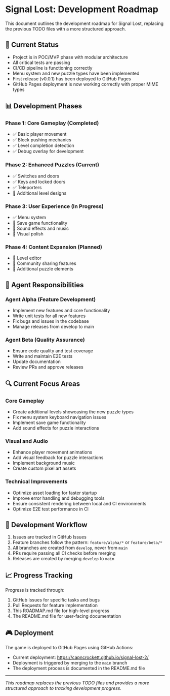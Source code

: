 # Signal Lost: Development Roadmap

This document outlines the development roadmap for Signal Lost, replacing the previous TODO files with a more structured approach.

## 🚀 Current Status

- Project is in POC/MVP phase with modular architecture
- All critical tests are passing
- CI/CD pipeline is functioning correctly
- Menu system and new puzzle types have been implemented
- First release (v0.0.1) has been deployed to GitHub Pages
- GitHub Pages deployment is now working correctly with proper MIME types

## 📊 Development Phases

### Phase 1: Core Gameplay (Completed)

- ✅ Basic player movement
- ✅ Block pushing mechanics
- ✅ Level completion detection
- ✅ Debug overlay for development

### Phase 2: Enhanced Puzzles (Current)

- ✅ Switches and doors
- ✅ Keys and locked doors
- ✅ Teleporters
- 🔄 Additional level designs

### Phase 3: User Experience (In Progress)

- ✅ Menu system
- 🔄 Save game functionality
- 🔄 Sound effects and music
- 🔄 Visual polish

### Phase 4: Content Expansion (Planned)

- 📅 Level editor
- 📅 Community sharing features
- 📅 Additional puzzle elements

## 📝 Agent Responsibilities

### Agent Alpha (Feature Development)

- Implement new features and core functionality
- Write unit tests for all new features
- Fix bugs and issues in the codebase
- Manage releases from develop to main

### Agent Beta (Quality Assurance)

- Ensure code quality and test coverage
- Write and maintain E2E tests
- Update documentation
- Review PRs and approve releases

## 🔍 Current Focus Areas

### Core Gameplay

- Create additional levels showcasing the new puzzle types
- Fix menu system keyboard navigation issues
- Implement save game functionality
- Add sound effects for puzzle interactions

### Visual and Audio

- Enhance player movement animations
- Add visual feedback for puzzle interactions
- Implement background music
- Create custom pixel art assets

### Technical Improvements

- Optimize asset loading for faster startup
- Improve error handling and debugging tools
- Ensure consistent rendering between local and CI environments
- Optimize E2E test performance in CI

## 🔄 Development Workflow

1. Issues are tracked in GitHub Issues
2. Feature branches follow the pattern: `feature/alpha/*` or `feature/beta/*`
3. All branches are created from `develop`, never from `main`
4. PRs require passing all CI checks before merging
5. Releases are created by merging `develop` to `main`

## 📈 Progress Tracking

Progress is tracked through:

1. GitHub Issues for specific tasks and bugs
2. Pull Requests for feature implementation
3. This ROADMAP.md file for high-level progress
4. The README.md file for user-facing documentation

## 🎮 Deployment

The game is deployed to GitHub Pages using GitHub Actions:

- Current deployment: https://capncrockett.github.io/signal-lost-2/
- Deployment is triggered by merging to the `main` branch
- The deployment process is documented in the README.md file

---

*This roadmap replaces the previous TODO files and provides a more structured approach to tracking development progress.*
